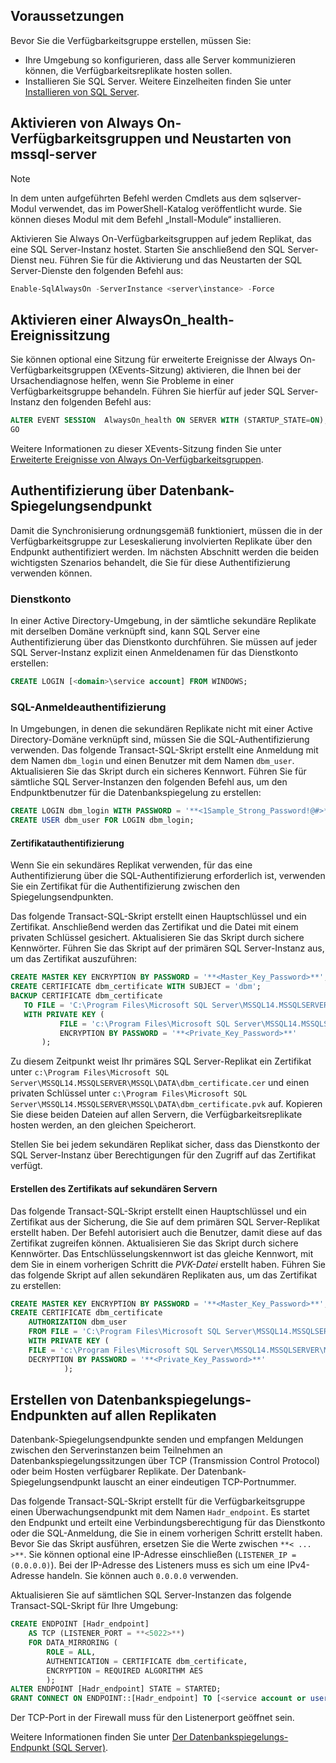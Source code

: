 ## <a name="prerequisites"></a>Voraussetzungen

Bevor Sie die Verfügbarkeitsgruppe erstellen, müssen Sie:

- Ihre Umgebung so konfigurieren, dass alle Server kommunizieren können, die Verfügbarkeitsreplikate hosten sollen.
- Installieren Sie SQL Server. Weitere Einzelheiten finden Sie unter [Installieren von SQL Server](../database-engine/install-windows/install-sql-server.md).

## <a name="enable-always-on-availability-groups-and-restart-mssql-server"></a>Aktivieren von Always On-Verfügbarkeitsgruppen und Neustarten von mssql-server

>[!NOTE]
>In dem unten aufgeführten Befehl werden Cmdlets aus dem sqlserver-Modul verwendet, das im PowerShell-Katalog veröffentlicht wurde. Sie können dieses Modul mit dem Befehl „Install-Module“ installieren.

Aktivieren Sie Always On-Verfügbarkeitsgruppen auf jedem Replikat, das eine SQL Server-Instanz hostet. Starten Sie anschließend den SQL Server-Dienst neu. Führen Sie für die Aktivierung und das Neustarten der SQL Server-Dienste den folgenden Befehl aus:

```powershell
Enable-SqlAlwaysOn -ServerInstance <server\instance> -Force
```

## <a name="enable-an-alwayson_health-event-session"></a>Aktivieren einer AlwaysOn_health-Ereignissitzung

 Sie können optional eine Sitzung für erweiterte Ereignisse der Always On-Verfügbarkeitsgruppen (XEvents-Sitzung) aktivieren, die Ihnen bei der Ursachendiagnose helfen, wenn Sie Probleme in einer Verfügbarkeitsgruppe behandeln. Führen Sie hierfür auf jeder SQL Server-Instanz den folgenden Befehl aus:

```sql
ALTER EVENT SESSION  AlwaysOn_health ON SERVER WITH (STARTUP_STATE=ON);
GO
```

Weitere Informationen zu dieser XEvents-Sitzung finden Sie unter [Erweiterte Ereignisse von Always On-Verfügbarkeitsgruppen](../database-engine/availability-groups/windows/always-on-extended-events.md).

## <a name="database-mirroring-endpoint-authentication"></a>Authentifizierung über Datenbank-Spiegelungsendpunkt

Damit die Synchronisierung ordnungsgemäß funktioniert, müssen die in der Verfügbarkeitsgruppe zur Leseskalierung involvierten Replikate über den Endpunkt authentifiziert werden. Im nächsten Abschnitt werden die beiden wichtigsten Szenarios behandelt, die Sie für diese Authentifizierung verwenden können.

### <a name="service-account"></a>Dienstkonto

In einer Active Directory-Umgebung, in der sämtliche sekundäre Replikate mit derselben Domäne verknüpft sind, kann SQL Server eine Authentifizierung über das Dienstkonto durchführen. Sie müssen auf jeder SQL Server-Instanz explizit einen Anmeldenamen für das Dienstkonto erstellen:

```sql
CREATE LOGIN [<domain>\service account] FROM WINDOWS;
```

### <a name="sql-login-authentication"></a>SQL-Anmeldeauthentifizierung

In Umgebungen, in denen die sekundären Replikate nicht mit einer Active Directory-Domäne verknüpft sind, müssen Sie die SQL-Authentifizierung verwenden. Das folgende Transact-SQL-Skript erstellt eine Anmeldung mit dem Namen `dbm_login` und einen Benutzer mit dem Namen `dbm_user`. Aktualisieren Sie das Skript durch ein sicheres Kennwort. Führen Sie für sämtliche SQL Server-Instanzen den folgenden Befehl aus, um den Endpunktbenutzer für die Datenbankspiegelung zu erstellen:

```sql
CREATE LOGIN dbm_login WITH PASSWORD = '**<1Sample_Strong_Password!@#>**';
CREATE USER dbm_user FOR LOGIN dbm_login;
```

#### <a name="certificate-authentication"></a>Zertifikatauthentifizierung

Wenn Sie ein sekundäres Replikat verwenden, für das eine Authentifizierung über die SQL-Authentifizierung erforderlich ist, verwenden Sie ein Zertifikat für die Authentifizierung zwischen den Spiegelungsendpunkten.

Das folgende Transact-SQL-Skript erstellt einen Hauptschlüssel und ein Zertifikat. Anschließend werden das Zertifikat und die Datei mit einem privaten Schlüssel gesichert. Aktualisieren Sie das Skript durch sichere Kennwörter. Führen Sie das Skript auf der primären SQL Server-Instanz aus, um das Zertifikat auszuführen:

```sql
CREATE MASTER KEY ENCRYPTION BY PASSWORD = '**<Master_Key_Password>**';
CREATE CERTIFICATE dbm_certificate WITH SUBJECT = 'dbm';
BACKUP CERTIFICATE dbm_certificate
   TO FILE = 'C:\Program Files\Microsoft SQL Server\MSSQL14.MSSQLSERVER\MSSQL\DATA\dbm_certificate.cer'
   WITH PRIVATE KEY (
           FILE = 'c:\Program Files\Microsoft SQL Server\MSSQL14.MSSQLSERVER\MSSQL\DATA\dbm_certificate.pvk',
           ENCRYPTION BY PASSWORD = '**<Private_Key_Password>**'
       );
```

Zu diesem Zeitpunkt weist Ihr primäres SQL Server-Replikat ein Zertifikat unter `c:\Program Files\Microsoft SQL Server\MSSQL14.MSSQLSERVER\MSSQL\DATA\dbm_certificate.cer` und einen privaten Schlüssel unter `c:\Program Files\Microsoft SQL Server\MSSQL14.MSSQLSERVER\MSSQL\DATA\dbm_certificate.pvk` auf. Kopieren Sie diese beiden Dateien auf allen Servern, die Verfügbarkeitsreplikate hosten werden, an den gleichen Speicherort.

Stellen Sie bei jedem sekundären Replikat sicher, dass das Dienstkonto der SQL Server-Instanz über Berechtigungen für den Zugriff auf das Zertifikat verfügt.

#### <a name="create-the-certificate-on-secondary-servers"></a>Erstellen des Zertifikats auf sekundären Servern

Das folgende Transact-SQL-Skript erstellt einen Hauptschlüssel und ein Zertifikat aus der Sicherung, die Sie auf dem primären SQL Server-Replikat erstellt haben. Der Befehl autorisiert auch die Benutzer, damit diese auf das Zertifikat zugreifen können. Aktualisieren Sie das Skript durch sichere Kennwörter. Das Entschlüsselungskennwort ist das gleiche Kennwort, mit dem Sie in einem vorherigen Schritt die *PVK-Datei* erstellt haben. Führen Sie das folgende Skript auf allen sekundären Replikaten aus, um das Zertifikat zu erstellen:

```sql
CREATE MASTER KEY ENCRYPTION BY PASSWORD = '**<Master_Key_Password>**';
CREATE CERTIFICATE dbm_certificate
    AUTHORIZATION dbm_user
    FROM FILE = 'C:\Program Files\Microsoft SQL Server\MSSQL14.MSSQLSERVER\MSSQL\DATA\dbm_certificate.cer'
    WITH PRIVATE KEY (
    FILE = 'c:\Program Files\Microsoft SQL Server\MSSQL14.MSSQLSERVER\MSSQL\DATA\dbm_certificate.pvk',
    DECRYPTION BY PASSWORD = '**<Private_Key_Password>**'
            );
```

## <a name="create-database-mirroring-endpoints-on-all-replicas"></a>Erstellen von Datenbankspiegelungs-Endpunkten auf allen Replikaten

Datenbank-Spiegelungsendpunkte senden und empfangen Meldungen zwischen den Serverinstanzen beim Teilnehmen an Datenbankspiegelungssitzungen über TCP (Transmission Control Protocol) oder beim Hosten verfügbarer Replikate. Der Datenbank-Spiegelungsendpunkt lauscht an einer eindeutigen TCP-Portnummer.

Das folgende Transact-SQL-Skript erstellt für die Verfügbarkeitsgruppe einen Überwachungsendpunkt mit dem Namen `Hadr_endpoint`. Es startet den Endpunkt und erteilt eine Verbindungsberechtigung für das Dienstkonto oder die SQL-Anmeldung, die Sie in einem vorherigen Schritt erstellt haben. Bevor Sie das Skript ausführen, ersetzen Sie die Werte zwischen `**< ... >**`. Sie können optional eine IP-Adresse einschließen (`LISTENER_IP = (0.0.0.0)`). Bei der IP-Adresse des Listeners muss es sich um eine IPv4-Adresse handeln. Sie können auch `0.0.0.0` verwenden.

Aktualisieren Sie auf sämtlichen SQL Server-Instanzen das folgende Transact-SQL-Skript für Ihre Umgebung:

```SQL
CREATE ENDPOINT [Hadr_endpoint]
    AS TCP (LISTENER_PORT = **<5022>**)
    FOR DATA_MIRRORING (
        ROLE = ALL,
        AUTHENTICATION = CERTIFICATE dbm_certificate,
        ENCRYPTION = REQUIRED ALGORITHM AES
        );
ALTER ENDPOINT [Hadr_endpoint] STATE = STARTED;
GRANT CONNECT ON ENDPOINT::[Hadr_endpoint] TO [<service account or user>];
```

Der TCP-Port in der Firewall muss für den Listenerport geöffnet sein.

Weitere Informationen finden Sie unter [Der Datenbankspiegelungs-Endpunkt (SQL Server)](../database-engine/database-mirroring/the-database-mirroring-endpoint-sql-server.md).
